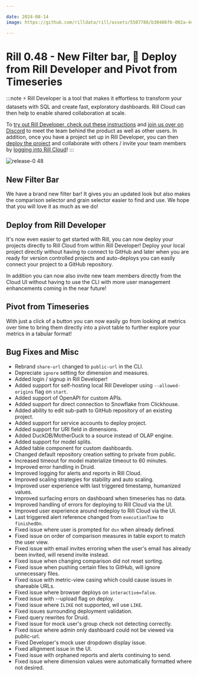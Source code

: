 ```yaml
---

date: 2024-08-14
image: https://github.com/rilldata/rill/assets/5587788/b30486f6-002a-445d-8a1b-955b6ec0066d

---
```


# Rill 0.48 - New Filter bar, 🚀 Deploy from Rill Developer and Pivot from Timeseries

:::note
⚡ Rill Developer is a tool that makes it effortless to transform your datasets with SQL and create fast, exploratory dashboards. Rill Cloud can then help to enable shared collaboration at scale.

To [try out Rill Developer, check out these instructions](/home/install) and [join us over on Discord](https://bit.ly/3bbcSl9) to meet the team behind the product as well as other users. In addition, once you have a project set up in Rill Developer, you can then [deploy the project](/deploy/deploy-dashboard/) and collaborate with others / invite your team members by [logging into Rill Cloud](https://ui.rilldata.com)!
:::

![release-0 48](<https://storage.googleapis.com/prod-cdn.rilldata.com/docs/release-notes/release-048.gif>)

## New Filter Bar
We have a brand new filter bar! It gives you an updated look but also makes the comparison selector and grain selector easier to find and use.
We hope that you will love it as much as we do!

## Deploy from Rill Developer
It's now even easier to get started with Rill, you can now deploy your projects directly to Rill Cloud from within Rill Developer!
Deploy your local project directly without having to connect to GitHub and later when you are ready for version controlled projects and auto-deploys you can easily connect your project to a GitHub repository.

In addition you can now also invite new team members directly from the Cloud UI without having to use the CLI with more user management enhancements coming in the near future!

## Pivot from Timeseries
With just a click of a button you can now easily go from looking at metrics over time to bring them directly into a pivot table to further explore your metrics in a tabular format!

## Bug Fixes and Misc
- Rebrand `share-url` changed to `public-url` in the CLI.
- Depreciate `ignore` setting for dimension and measures.
- Added login / signup in Rill Developer!
- Added support for self-hosting local Rill Developer using `--allowed-origins` flag on `start`.
- Added support of OpenAPI for custom APIs.
- Added support for direct connection to Snowflake from Clickhouse.
- Added ability to edit sub-path to GitHub repository of an existing project.
- Added support for service accounts to deploy project.
- Added support for URI field in dimensions.
- Added DuckDB/MotherDuck to a source instead of OLAP engine.
- Added support for model splits.
- Added table component for custom dashboards.
- Changed default repository creation setting to private from public.
- Increased timeout for model materialize timeout to 60 minutes.
- Improved error handling in Druid.
- Improved logging for alerts and reports in Rill Cloud.
- Improved scaling strategies for stability and auto scaling.
- Improved user experience with last triggered timestamp, humanized values.
- Improved surfacing errors on dashboard when timeseries has no data.
- Improved handling of errors for deploying to Rill Cloud via the UI.
- Improved user experience around redeploy to Rill Cloud via the UI.
- Last triggered alert reference changed from `executionTime` to `finishedOn`.
- Fixed issue where user is prompted for `dsn` when already defined.
- Fixed issue on order of comparison measures in table export to match the user view.
- Fixed issue with email invites erroring when the user's email has already been invited, will resend invite instead.
- Fixed issue when changing comparison did not reset sorting.
- Fixed issue when pushing certain files to GitHub, will ignore unnecessary files.
- Fixed issue with metric-view casing which could cause issues in shareable URLs.
- Fixed issue where browser deploys on `interactive=false`.
- Fixed issue with --upload flag on deploy.
- Fixed issue where `ILIKE` not supported, wil use `LIKE`.
- Fixed issues surrounding deployment validation.
- Fixed query rewrites for Druid.
- Fixed issue for mock user's group check not detecting correctly.
- Fixed issue where admin only dashboard could not be viewed via public-url.
- Fixed Developer's mock user dropdown display issue.
- Fixed allignment issue in the UI.
- Fixed issue with orphaned reports and alerts continuing to send.
- Fixed issue where dimension values were automatically formatted where not desired.
